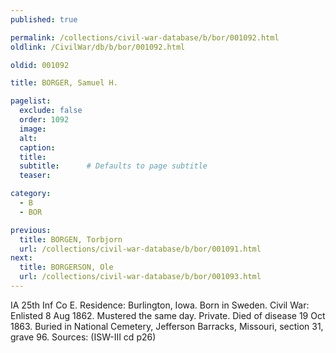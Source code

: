 ```yaml
---
published: true

permalink: /collections/civil-war-database/b/bor/001092.html
oldlink: /CivilWar/db/b/bor/001092.html

oldid: 001092

title: BORGER, Samuel H.

pagelist:
  exclude: false
  order: 1092
  image: 
  alt:
  caption:
  title:
  subtitle:      # Defaults to page subtitle
  teaser:

category: 
  - B 
  - BOR

previous:
  title: BORGEN, Torbjorn
  url: /collections/civil-war-database/b/bor/001091.html  
next:
  title: BORGERSON, Ole
  url: /collections/civil-war-database/b/bor/001093.html   
---
```

IA 25th Inf Co E. Residence: Burlington, Iowa. Born in Sweden. Civil War: Enlisted 8 Aug 1862. Mustered the same day. Private. Died of disease 19 Oct 1863. Buried in National Cemetery, Jefferson Barracks, Missouri, section 31, grave 96. Sources: (ISW-III cd p26)